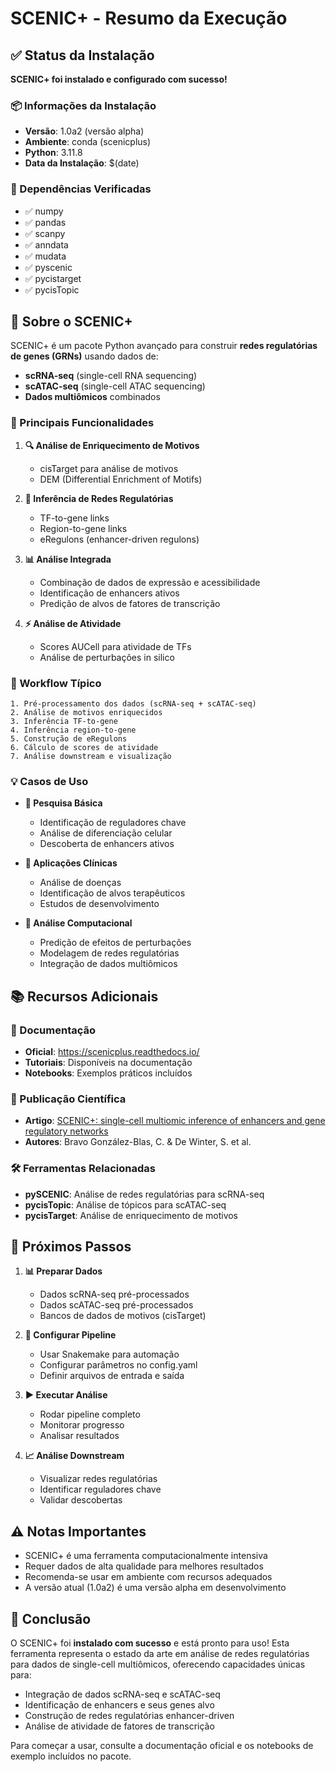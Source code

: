 # SCENIC+ - Resumo da Execução

## ✅ Status da Instalação
**SCENIC+ foi instalado e configurado com sucesso!**

### 📦 Informações da Instalação
- **Versão**: 1.0a2 (versão alpha)
- **Ambiente**: conda (scenicplus)
- **Python**: 3.11.8
- **Data da Instalação**: $(date)

### 🔧 Dependências Verificadas
- ✅ numpy
- ✅ pandas  
- ✅ scanpy
- ✅ anndata
- ✅ mudata
- ✅ pyscenic
- ✅ pycistarget
- ✅ pycisTopic

## 🧬 Sobre o SCENIC+

SCENIC+ é um pacote Python avançado para construir **redes regulatórias de genes (GRNs)** usando dados de:
- **scRNA-seq** (single-cell RNA sequencing)
- **scATAC-seq** (single-cell ATAC sequencing)
- **Dados multiômicos** combinados

### 🚀 Principais Funcionalidades

1. **🔍 Análise de Enriquecimento de Motivos**
   - cisTarget para análise de motivos
   - DEM (Differential Enrichment of Motifs)

2. **🧬 Inferência de Redes Regulatórias**
   - TF-to-gene links
   - Region-to-gene links
   - eRegulons (enhancer-driven regulons)

3. **📊 Análise Integrada**
   - Combinação de dados de expressão e acessibilidade
   - Identificação de enhancers ativos
   - Predição de alvos de fatores de transcrição

4. **⚡ Análise de Atividade**
   - Scores AUCell para atividade de TFs
   - Análise de perturbações in silico

### 🔬 Workflow Típico

```
1. Pré-processamento dos dados (scRNA-seq + scATAC-seq)
2. Análise de motivos enriquecidos
3. Inferência TF-to-gene
4. Inferência region-to-gene  
5. Construção de eRegulons
6. Cálculo de scores de atividade
7. Análise downstream e visualização
```

### 💡 Casos de Uso

- **🔬 Pesquisa Básica**
  - Identificação de reguladores chave
  - Análise de diferenciação celular
  - Descoberta de enhancers ativos

- **🏥 Aplicações Clínicas**
  - Análise de doenças
  - Identificação de alvos terapêuticos
  - Estudos de desenvolvimento

- **🧮 Análise Computacional**
  - Predição de efeitos de perturbações
  - Modelagem de redes regulatórias
  - Integração de dados multiômicos

## 📚 Recursos Adicionais

### 📖 Documentação
- **Oficial**: https://scenicplus.readthedocs.io/
- **Tutoriais**: Disponíveis na documentação
- **Notebooks**: Exemplos práticos incluídos

### 🔬 Publicação Científica
- **Artigo**: [SCENIC+: single-cell multiomic inference of enhancers and gene regulatory networks](https://www.biorxiv.org/content/10.1101/2022.08.19.504505v1)
- **Autores**: Bravo González-Blas, C. & De Winter, S. et al.

### 🛠️ Ferramentas Relacionadas
- **pySCENIC**: Análise de redes regulatórias para scRNA-seq
- **pycisTopic**: Análise de tópicos para scATAC-seq  
- **pycisTarget**: Análise de enriquecimento de motivos

## 🎯 Próximos Passos

1. **📊 Preparar Dados**
   - Dados scRNA-seq pré-processados
   - Dados scATAC-seq pré-processados
   - Bancos de dados de motivos (cisTarget)

2. **🔧 Configurar Pipeline**
   - Usar Snakemake para automação
   - Configurar parâmetros no config.yaml
   - Definir arquivos de entrada e saída

3. **▶️ Executar Análise**
   - Rodar pipeline completo
   - Monitorar progresso
   - Analisar resultados

4. **📈 Análise Downstream**
   - Visualizar redes regulatórias
   - Identificar reguladores chave
   - Validar descobertas

## ⚠️ Notas Importantes

- SCENIC+ é uma ferramenta computacionalmente intensiva
- Requer dados de alta qualidade para melhores resultados
- Recomenda-se usar em ambiente com recursos adequados
- A versão atual (1.0a2) é uma versão alpha em desenvolvimento

## 🎉 Conclusão

O SCENIC+ foi **instalado com sucesso** e está pronto para uso! Esta ferramenta representa o estado da arte em análise de redes regulatórias para dados de single-cell multiômicos, oferecendo capacidades únicas para:

- Integração de dados scRNA-seq e scATAC-seq
- Identificação de enhancers e seus genes alvo
- Construção de redes regulatórias enhancer-driven
- Análise de atividade de fatores de transcrição

Para começar a usar, consulte a documentação oficial e os notebooks de exemplo incluídos no pacote.